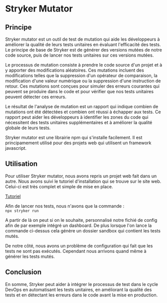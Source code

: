 # Stryker Mutator

## Principe
Stryker mutator est un outil de test de mutation qui aide les développeurs à améliorer la qualité de leurs tests unitaires en évaluant l'efficacité des tests. Le principe de base de Stryker est de générer des versions mutées de notre code source, puis de lancer nos tests unitaires sur ces versions mutées.

Le processus de mutation consiste à prendre le code source d'un projet et à y apporter des modifications aléatoires. Ces mutations incluent des modifications telles que la suppression d'un opérateur de comparaison, la modification d'une valeur numérique ou la suppression d'une instruction de retour. Ces mutations sont conçues pour simuler des erreurs courantes qui peuvent se produire dans le code et pour vérifier que nos tests unitaires peuvent détecter ces erreurs.

Le résultat de l'analyse de mutation est un rapport qui indique combien de mutations ont été détectées et combien ont réussi à échapper aux tests. Ce rapport peut aider les développeurs à identifier les zones du code qui nécessitent des tests unitaires supplémentaires et à améliorer la qualité globale de leurs tests.

Stryker mutator est une librairie npm qui s'installe facilement. Il est principamement utilisé pour des projets web qui utilisent un framework javascript.

## Utilisation
Pour utiliser Stryker mutator, nous avons repris un projet web fait dans un autre. Nous avons suivi le tutoriel d'installation qui se trouve sur le site web. Celui-ci est très complet et simple de mise en place.

[Tutoriel](https://stryker-mutator.io/docs/stryker-js/getting-started/)

Afin de lancer nos tests, nous n'avons que la commande : \
```npx stryker run```

A partir de là on peut si on le souhaite, personnalisé notre fichié de config afin de par exemple intégré un dashboard. De plus lorsque l'on lance la commande ci-dessus cela génère un dossier sandbox qui contient les tests mutés.

De notre côté, nous avons un problème de configuration qui fait que les tests ne sont pas exécutés. Cependant nous arrivons quand même à générer les tests mutés.

## Conclusion
En somme, Stryker peut aider à intégrer le processus de test dans le cycle DevOps en automatisant les tests unitaires, en améliorant la qualité des tests et en détectant les erreurs dans le code avant la mise en production.